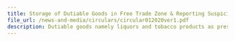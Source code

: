 ```yaml
---
title: Storage of Dutiable Goods in Free Trade Zone & Reporting Suspicious Transactions 2
file_url: /news-and-media/circulars/circular012020ver1.pdf
description: Dutiable goods namely liquors and tobacco products as prescribed under the Free Trade Zones (Prescribed Goods) Notification are not allowed to be stored in Free Trade Zones (FTZ)
---
```


